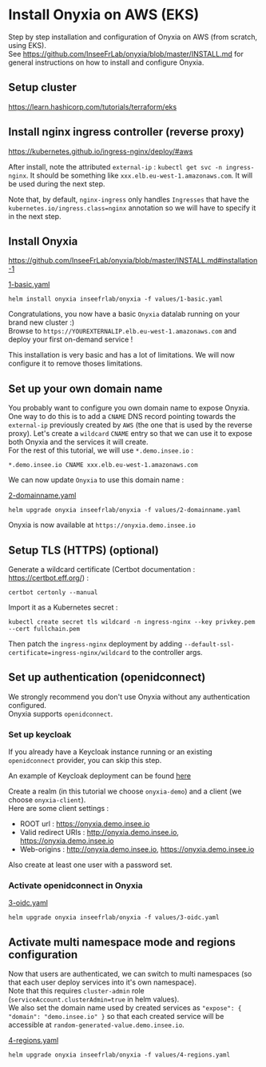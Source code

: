# Install Onyxia on AWS (EKS)

Step by step installation and configuration of Onyxia on AWS (from scratch, using EKS).  
See https://github.com/InseeFrLab/onyxia/blob/master/INSTALL.md for general instructions on how to install and configure Onyxia.

## Setup cluster

https://learn.hashicorp.com/tutorials/terraform/eks

## Install nginx ingress controller (reverse proxy)

https://kubernetes.github.io/ingress-nginx/deploy/#aws

After install, note the attributed `external-ip` : `kubectl get svc -n ingress-nginx`. It should be something like `xxx.elb.eu-west-1.amazonaws.com`.
It will be used during the next step.
 
Note that, by default, `nginx-ingress` only handles `Ingresses` that have the `kubernetes.io/ingress.class=nginx` annotation so we will have to specify it in the next step.

## Install Onyxia

https://github.com/InseeFrLab/onyxia/blob/master/INSTALL.md#installation-1

[1-basic.yaml](values/1-basic.yaml)
```
helm install onyxia inseefrlab/onyxia -f values/1-basic.yaml
```

Congratulations, you now have a basic `Onyxia` datalab running on your brand new cluster :)  
Browse to `https://YOUREXTERNALIP.elb.eu-west-1.amazonaws.com` and deploy your first on-demand service !

This installation is very basic and has a lot of limitations.
We will now configure it to remove thoses limitations.

## Set up your own domain name

You probably want to configure you own domain name to expose Onyxia.  
One way to do this is to add a `CNAME` DNS record pointing towards the `external-ip` previously created by `AWS` (the one that is used by the reverse proxy). Let's create a `wildcard` `CNAME` entry so that we can use it to expose both Onyxia and the services it will create.  
For the rest of this tutorial, we will use `*.demo.insee.io` :  

```DNS
*.demo.insee.io CNAME xxx.elb.eu-west-1.amazonaws.com
```  

We can now update `Onyxia` to use this domain name :  

[2-domainname.yaml](values/2-domainname.yaml)
```
helm upgrade onyxia inseefrlab/onyxia -f values/2-domainname.yaml
```  

Onyxia is now available at `https://onyxia.demo.insee.io`  

## Setup TLS (HTTPS) (optional)

Generate a wildcard certificate (Certbot documentation : https://certbot.eff.org/) :  

```
certbot certonly --manual
```  

Import it as a Kubernetes secret :  

```
kubectl create secret tls wildcard -n ingress-nginx --key privkey.pem --cert fullchain.pem
```  

Then patch the `ingress-nginx` deployment by adding `--default-ssl-certificate=ingress-nginx/wildcard` to the controller args.

## Set up authentication (openidconnect)  

We strongly recommend you don't use Onyxia without any authentication configured.  
Onyxia supports `openidconnect`.  

### Set up keycloak  

If you already have a Keycloak instance running or an existing `openidconnect` provider, you can skip this step.  

An example of Keycloak deployment can be found [here](keycloak)  

Create a realm (in this tutorial we choose `onyxia-demo`) and a client (we choose `onyxia-client`).  
Here are some client settings :  

* ROOT url : https://onyxia.demo.insee.io
* Valid redirect URIs : http://onyxia.demo.insee.io, https://onyxia.demo.insee.io
* Web-origins : http://onyxia.demo.insee.io, https://onyxia.demo.insee.io  

Also create at least one user with a password set.

### Activate openidconnect in Onyxia  

[3-oidc.yaml](values/3-oidc.yaml)
```
helm upgrade onyxia inseefrlab/onyxia -f values/3-oidc.yaml
```  

## Activate multi namespace mode and regions configuration  

Now that users are authenticated, we can switch to multi namespaces (so that each user deploy services into it's own namespace).  
Note that this requires `cluster-admin` role (`serviceAccount.clusterAdmin=true` in helm values).  
We also set the domain name used by created services as `"expose": { "domain": "demo.insee.io" }` so that each created service will be accessible at `random-generated-value.demo.insee.io`.

[4-regions.yaml](values/4-regions.yaml)
```
helm upgrade onyxia inseefrlab/onyxia -f values/4-regions.yaml
```  

